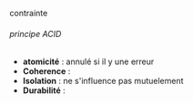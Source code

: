 contrainte

###### principe ACID

- **atomicité** : annulé si il y une erreur
- **Coherence** :
- **Isolation** : ne s'influence pas mutuelement
- **Durabilité** : 
